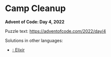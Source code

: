 # Camp Cleanup

**Advent of Code: Day 4, 2022**

Puzzle text: <https://adventofcode.com/2022/day/4>

Solutions in other languages:

- [💧 Elixir](../../../elixir/lib/2022/04_camp_cleanup/README.md)

